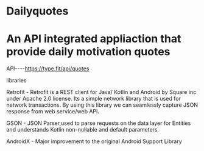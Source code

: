 # Dailyquotes

# An API integrated appliaction that provide daily motivation quotes<br>

API----https://type.fit/api/quotes<br>

libraries<br>

Retrofit - Retrofit is a REST client for Java/ Kotlin and Android by Square inc under Apache 2.0 license. Its a simple network library that is used for network transactions. By using this library we can seamlessly capture JSON response from web service/web API.<br>

GSON - JSON Parser,used to parse requests on the data layer for Entities and understands Kotlin non-nullable and default parameters.<br>

AndroidX - Major improvement to the original Android Support Library




